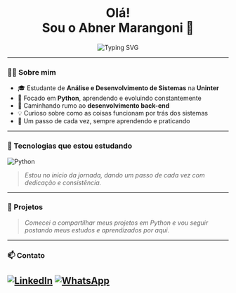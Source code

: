 <h1 align="center">Olá!<br>Sou o Abner Marangoni 👋</h1>

<p align="center">
<p align="center">
  <img src="https://readme-typing-svg.demolab.com?font=Fira+Code&pause=1000&color=00C896&center=true&vCenter=true&width=435&lines=Estudante+de+ADS;Focado+em+Python+para+Back-end;Buscando+minha+primeira+oportunidade" alt="Typing SVG" />
</p>

---

### 👨‍🎓 Sobre mim

- 🎓 Estudante de **Análise e Desenvolvimento de Sistemas** na **Uninter**
- 🐍 Focado em **Python**, aprendendo e evoluindo constantemente
- 🎯 Caminhando rumo ao **desenvolvimento back-end**
- 💡 Curioso sobre como as coisas funcionam por trás dos sistemas
- 🔄 Um passo de cada vez, sempre aprendendo e praticando

---

### 🚀 Tecnologias que estou estudando

![Python](https://img.shields.io/badge/Python-FFD43B?style=for-the-badge&logo=python&logoColor=blue)

> *Estou no início da jornada, dando um passo de cada vez com dedicação e consistência.*

---

### 📌 Projetos

> *Comecei a compartilhar meus projetos em Python e vou seguir postando meus estudos e aprendizados por aqui.*

---

### 📫 Contato

[![LinkedIn](https://img.shields.io/badge/LinkedIn-blue?style=for-the-badge&logo=linkedin&logoColor=white)](https://www.linkedin.com/in/abnermarangoni)
[![WhatsApp](https://img.shields.io/badge/WhatsApp-25D366?style=for-the-badge&logo=whatsapp&logoColor=white)](https://wa.me/5511959330092?text=Olá%2C+vim+pelo+seu+GitHub%21)
---
